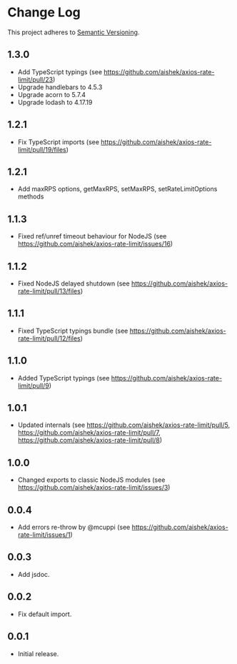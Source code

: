 # Change Log
This project adheres to [Semantic Versioning](http://semver.org/).

## 1.3.0
* Add TypeScript typings (see https://github.com/aishek/axios-rate-limit/pull/23)
* Upgrade handlebars to 4.5.3
* Upgrade acorn to 5.7.4
* Upgrade lodash to 4.17.19

## 1.2.1
* Fix TypeScript imports (see https://github.com/aishek/axios-rate-limit/pull/19/files)

## 1.2.1
* Add maxRPS options, getMaxRPS, setMaxRPS, setRateLimitOptions methods

## 1.1.3
* Fixed ref/unref timeout behaviour for NodeJS (see https://github.com/aishek/axios-rate-limit/issues/16)

## 1.1.2
* Fixed NodeJS delayed shutdown (see https://github.com/aishek/axios-rate-limit/pull/13/files)

## 1.1.1
* Fixed TypeScript typings bundle (see https://github.com/aishek/axios-rate-limit/pull/12/files)

## 1.1.0
* Added TypeScript typings (see https://github.com/aishek/axios-rate-limit/pull/9)

## 1.0.1
* Updated internals (see https://github.com/aishek/axios-rate-limit/pull/5, https://github.com/aishek/axios-rate-limit/pull/7, https://github.com/aishek/axios-rate-limit/pull/8)

## 1.0.0
* Changed exports to classic NodeJS modules (see https://github.com/aishek/axios-rate-limit/issues/3)

## 0.0.4
* Add errors re-throw by @mcuppi (see https://github.com/aishek/axios-rate-limit/issues/1)

## 0.0.3
* Add jsdoc.

## 0.0.2
* Fix default import.

## 0.0.1
* Initial release.
